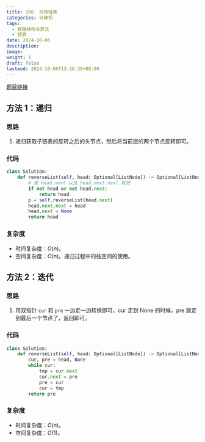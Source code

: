 ```yaml
---
title: 206. 反转链表
categories: 计算机
tags:
  - 数据结构与算法
  - 链表
date: 2024-10-06
description: 
image: 
weight: 1
draft: false
lastmod: 2024-10-06T13:26:38+08:00
---
```

[题目链接](https://leetcode.cn/problems/reverse-linked-list/description/?envType=study-plan-v2&envId=top-100-liked)

## 方法 1：递归

### 思路

1. 递归获取子链表的反转之后的头节点，然后将当前层的两个节点反转即可。

### 代码

```python
class Solution:
    def reverseList(self, head: Optional[ListNode]) -> Optional[ListNode]:
	    # 使 head.next 以及 head.next.next 有效
        if not head or not head.next:
            return head
        p = self.reverseList(head.next)
        head.next.next = head
        head.next = None
        return head
```

### 复杂度
- 时间复杂度：$O(n)$。
- 空间复杂度：$O(n)$。递归过程中的栈空间的使用。

## 方法 2：迭代

### 思路

1. 用双指针 `cur` 和 `pre` 一边走一边转换即可，cur 走到 None 的时候，pre 就走到最后一个节点了，返回即可。

### 代码

```python
class Solution:
    def reverseList(self, head: Optional[ListNode]) -> Optional[ListNode]:
        cur, pre = head, None
        while cur:
            tmp = cur.next
            cur.next = pre
            pre = cur
            cur = tmp
        return pre
```

### 复杂度
- 时间复杂度：$O(n)$。
- 空间复杂度：$O(1)$。





